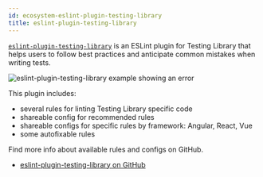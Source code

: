 ```yaml
---
id: ecosystem-eslint-plugin-testing-library
title: eslint-plugin-testing-library
---
```


[`eslint-plugin-testing-library`][gh] is an ESLint plugin for Testing Library
that helps users to follow best practices and anticipate common mistakes when
writing tests.

![eslint-plugin-testing-library example showing an error](https://i.imgur.com/UKr9jVk.png)

This plugin includes:

- several rules for linting Testing Library specific code
- shareable config for recommended rules
- shareable configs for specific rules by framework: Angular, React, Vue
- some autofixable rules

Find more info about available rules and configs on GitHub.

- [eslint-plugin-testing-library on GitHub][gh]

[gh]: https://github.com/Belco90/eslint-plugin-testing-library
